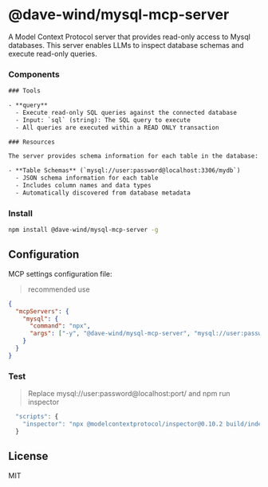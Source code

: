 # @dave-wind/mysql-mcp-server


A Model Context Protocol server that provides read-only access to Mysql databases. This server enables LLMs to inspect database schemas and execute read-only queries.


### Components

```txt
### Tools

- **query**
  - Execute read-only SQL queries against the connected database
  - Input: `sql` (string): The SQL query to execute
  - All queries are executed within a READ ONLY transaction

### Resources

The server provides schema information for each table in the database:

- **Table Schemas** (`mysql://user:password@localhost:3306/mydb`)
  - JSON schema information for each table
  - Includes column names and data types
  - Automatically discovered from database metadata


```

### Install
```bash
npm install @dave-wind/mysql-mcp-server -g
```

## Configuration
MCP settings configuration file:

> recommended use

```json
{
  "mcpServers": {
    "mysql": {
      "command": "npx",
      "args": ["-y", "@dave-wind/mysql-mcp-server", "mysql://user:password@localhost:port/database"],
    }
  }
}
```



### Test
>  Replace mysql://user:password@localhost:port/  and npm run inspector
```js
  "scripts": {
    "inspector": "npx @modelcontextprotocol/inspector@0.10.2 build/index.js mysql://user:password@localhost:port/
  }
```


## License

MIT
